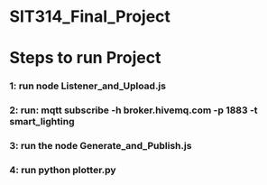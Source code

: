 # SIT314_Final_Project

# Steps to run Project


### 1: run node Listener_and_Upload.js
### 2: run: mqtt subscribe -h broker.hivemq.com -p 1883 -t smart_lighting
### 3: run the node Generate_and_Publish.js
### 4: run python plotter.py 